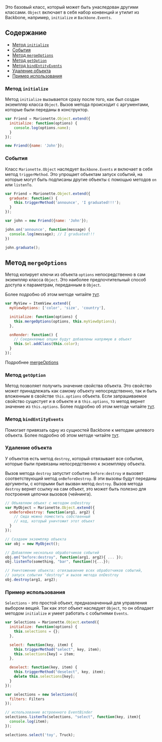 Это базовый класс, который может быть унаследован другими классами. `Object` включает
в себя набор конвенций и утилит из Backbone, например, `initialize` и `Backbone.Events`.

## Содержание

* [Метод `initialize`](#initialize)
* [События](#events)
* [Метод `mergeOptions`](#mergeoptions)
* [Метод `getOption`](#getoption)
* [Метод `bindEntityEvents`](#bindentityevents)
* [Удаление объекта](#destroying-a-object)
* [Пример использования](#basic-use)


### <a name="initialize"></a> Метод `initialize`

Метод `initialize` вызывается сразу после того, как был создан экземпляр класса `Object`.
Вызов метода происходит с аргументами, которые были переданы в конструктор.

```js
var Friend = Marionette.Object.extend({
  initialize: function(options) {
    console.log(options.name);
  }
});

new Friend({name: 'John'});
```

### <a name="events"></a> События

Класс `Marionette.Object` наследует `Backbone.Events` и включает в себя метод `triggerMethod`.
Это упрощает объектам запуск событий, на которые могут быть подписаны другие объекты
с помощью методов `on` или `listenTo`.

```js
var Friend = Marionette.Object.extend({
  graduate: function() {
    this.triggerMethod('announce', 'I graduated!!!');
  }
});

var john = new Friend({name: 'John'});

john.on('announce', function(message) {
  console.log(message); // I graduated!!!
})

john.graduate();
```

## <a name="mergeoptions"></a> Метод `mergeOptions`

Метод копирует ключи из объекта `options` непосредственно в сам экземпляр класса `Object`. Это наиболее предпочтительный способ доступа к параметрам, переданным в `Object`.

Более подробно об этом методе читайте [тут](../functions/#marionettemergeoptions).
```js
var MyView = ItemView.extend({
  myViewOptions: ['color', 'size', 'country'],

  initialize: function(options) {
    this.mergeOptions(options, this.myViewOptions);
  },

  onRender: function() {
    // Соединяемые опции будут добавлены напрямую в объект
    this.$el.addClass(this.color);
  }
});
```
Подробнее [mergeOptions](../functions/#marionettemergeoptions)

### <a name="getoption"></a> Метод `getOption`

Метод позволяет получить значение свойства объекта. Это свойство может принадлежать как самому объекту непосредственно, так и
быть вложенным в свойстве `this.options` объекта. Если запрашиваемое свойство сущестует и в объекте и в `this.options`, то метод вернет значение из `this.options`.
Более подробно об этом методе читайте [тут](../functions/#marionettegetoption).

### <a name="bindentityevents"></a> Метод `bindEntityEvents`

Помогает привязать одну из сущностей Backbone к методам целевого объекта. Более подробно об этом методе читайте [тут](../functions/).

### <a name="destroying-a-object"></a> Удаление объекта

У объектов есть метод `destroy`, который отвязывает все события, которые были привязаны непосредственно к экземпляру объекта.

Вызов метода `destroy` запустит событие `before:destroy` и вызовет соответствующий метод `onBeforeDestroy`.
В эти вызовы будут переданы аргументы, с которыми был вызван метод `destroy`. 
Вызов метода `destroy` вернет ссылку на сам объект, это может быть полезно для построения цепочки вызовов (чейнинга).

```js
// Объявляем объект с методом onDestroy
var MyObject = Marionette.Object.extend({
  onBeforeDestroy: function(arg1, arg2) {
    // Сюда можно поместить собственный
    // код, который уничтожит этот объект
  }
});

// Создаем экземпляр объекта
var obj = new MyObject();

// Добавляем несколько обработчиков событий
obj.on("before:destroy", function(arg1, arg2){ ... });
obj.listenTo(something, "bar", function(){...});

// Уничтожение объекта: отвязываение всех обработчиков событий,
// запуск события "destroy" и вызов метода onDestroy
obj.destroy(arg1, arg2);
```

### <a name="basic-use"></a> Пример использования

`Selections` - это простой объект, предназначенный для управления выбором вещей.
Так как этот объект наследует `Object`, то он обладает методом `initialize` и умеет
работать с событиями `Events`.

```js
var Selections = Marionette.Object.extend({
  initialize: function(options) {
    this.selections = {};
  },

  select: function(key, item) {
    this.triggerMethod("select", key, item);
    this.selections[key] = item;
  },

  deselect: function(key, item) {
    this.triggerMethod("deselect", key, item);
    delete this.selections[key];
  }
});

var selections = new Selections({
  filters: Filters
});

// использование встроенного EventBinder
selections.listenTo(selections, "select", function(key, item){
  console.log(item);
});

selections.select('toy', Truck);
```
